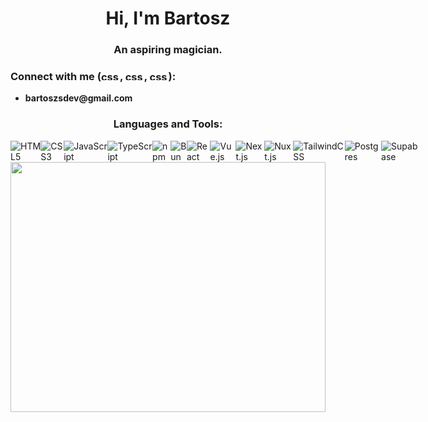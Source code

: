 <h1 align="center">Hi, I'm Bartosz</h1>
<h3 align="center">An aspiring magician.</h3>

<h3 align="left">Connect with me (<img src="https://external-content.duckduckgo.com/iu/?u=https%3A%2F%2Fstatic.vecteezy.com%2Fsystem%2Fresources%2Fpreviews%2F009%2F767%2F106%2Foriginal%2Fspain-flag-flag-of-spain-illustration-free-vector.jpg&f=1&nofb=1&ipt=9f3d0b3f59a9979ac68212ad4ca58326e4909761d52274f1eb80f8fe9fdbe2fe&ipo=images" alt="css3" width="30" height="15"/>, <img src="https://external-content.duckduckgo.com/iu/?u=https%3A%2F%2Fcdn.wallpapersafari.com%2F51%2F1%2FnVeBg3.jpg&f=1&nofb=1&ipt=51f962c280867869e04f3922189a94b98c7af47c2cf57e5e399ee6a5133855ae&ipo=images" alt="css3" width="30" height="15"/>, <img src="https://external-content.duckduckgo.com/iu/?u=https%3A%2F%2Fupload.wikimedia.org%2Fwikipedia%2Fcommons%2F7%2F7d%2FNational_Flag_of_Poland.png&f=1&nofb=1&ipt=3d3ad82736687b107be5095722ec5e5698165dde23d49adfcc615ce4325847d7&ipo=images" alt="css3" width="30" height="15"/>):</h3>
<ul align="left">
  <li><b>bartoszsdev@gmail.com</b></li>
</ul>
<h3 align="center">Languages and Tools:</h3>
<div style="display: flex">
<img src="https://img.shields.io/badge/html5-%23e34f26.svg?logo=html5&logoColor=white&style=for-the-badge" alt="HTML5" /><img src="https://img.shields.io/badge/css3-%231572b6.svg?logo=css3&logoColor=white&style=for-the-badge" alt="CSS3" /><img src="https://img.shields.io/badge/javascript-%23323330.svg?logo=javascript&logoColor=%23F7DF1E&style=for-the-badge" alt="JavaScript" /><img src="https://img.shields.io/badge/typescript-%23007acc.svg?logo=typescript&logoColor=white&style=for-the-badge" alt="TypeScript" /><img src="https://img.shields.io/badge/npm-%23cb0000.svg?logo=npm&logoColor=white&style=for-the-badge" alt="npm" /><img src="https://img.shields.io/badge/bun-%23000000.svg?logo=bun&logoColor=white&style=for-the-badge" alt="Bun" /><img src="https://img.shields.io/badge/react-%2320232a.svg?logo=react&logoColor=%2361dafb&style=for-the-badge" alt="React" /><img src="https://img.shields.io/badge/vue.js-%2335495e.svg?logo=vue.js&logoColor=%234fc08d&style=for-the-badge" alt="Vue.js" /><img src="https://img.shields.io/badge/next.js-%23000000.svg?logo=next.js&logoColor=white&style=for-the-badge" alt="Next.js" /><img src="https://img.shields.io/badge/nuxt.js-%2300c58e.svg?logo=nuxt.js&logoColor=white&style=for-the-badge" alt="Nuxt.js" /><img src="https://img.shields.io/badge/tailwindcss-%2338b2ac.svg?logo=tailwind-css&logoColor=white&style=for-the-badge" alt="TailwindCSS" /><img src="https://img.shields.io/badge/postgres-%23336791.svg?logo=postgresql&logoColor=white&style=for-the-badge" alt="Postgres" /><img src="https://img.shields.io/badge/supabase-%233ecf8e.svg?logo=supabase&logoColor=white&style=for-the-badge" alt="Supabase" />
</div>



<img src="https://external-content.duckduckgo.com/iu/?u=https%3A%2F%2Fi.pinimg.com%2F736x%2Fa7%2Fd7%2F20%2Fa7d7203e012e9bb34d902f99a1f64d48.jpg&f=1&nofb=1&ipt=9140db93438cf7f332ccf21cecbe576496a38225e07016b9d1ad6a3bd7c3f93a&ipo=images" width="100%" height="400px">
